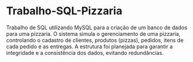 # Trabalho-SQL-Pizzaria
Trabalho de SQL utilizando MySQL para a criação de um banco de dados para uma pizzaria. O sistema simula o gerenciamento de uma pizzaria, controlando o cadastro de clientes, produtos (pizzas), pedidos, itens de cada pedido e as entregas. A estrutura foi planejada para garantir a integridade e a consistência dos dados, evitando redundâncias.
